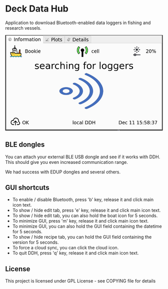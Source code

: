 # Deck Data Hub

Application to download Bluetooth-enabled data loggers in fishing and research vessels.

![alt text](ddh/gui/res/screenshot.png)

## BLE dongles

You can attach your external BLE USB dongle and see if it works with DDH. This should give you even increased communication range.

We had success with EDUP dongles and several others.

## GUI shortcuts

- To enable / disable Bluetooth, press 'b' key, release it and click main icon text.
- To show / hide edit tab, press 'e' key, release it and click main icon text.
- To show / hide edit tab, you can also hold the boat icon for 5 seconds.
- To minimize GUI, press 'm' key, release it and click main icon text.
- To minimize GUI, you can also hold the GUI field containing the datetime for 5 seconds.
- To show / hide recipe tab, you can hold the GUI field containing the version for 5 seconds. 
- To force a cloud sync, you can click the cloud icon.
- To quit DDH, press 'q' key, release it and click main icon text.

## License

This project is licensed under GPL License - see COPYING file for details

